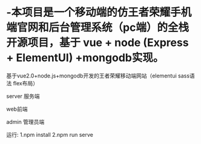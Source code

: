 # -本项目是一个移动端的仿王者荣耀手机端官网和后台管理系统（pc端）的全栈开源项目，基于 vue + node (Express + ElementUI) +mongodb实现。
基于vue2.0+node.js+mongodb开发的王者荣耀移动端网站（elementui sass语法  flex布局）


server 服务端

web前端

admin 管理员端

运行:
1.npm install 
2.npm run  serve
